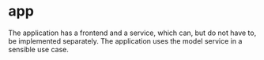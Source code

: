 # app
The application has a frontend and a service, which can, but do not have to, be implemented separately. The application uses the model service in a sensible use case.

